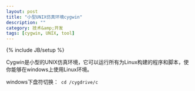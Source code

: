 ```yaml
---
layout: post
title: "小型UNIX仿真环境cygwin"
description: ""
category: 技术&amp;开发
tags: [cygwin, UNIX, tool]
---
```

{% include JB/setup %}

Cygwin是小型的UNIX仿真环境，它可以运行所有为Linux构建的程序和脚本，使你能够在windows上使用Linux环境。

windows下盘符切换：<code> cd /cygdrive/c </code>

